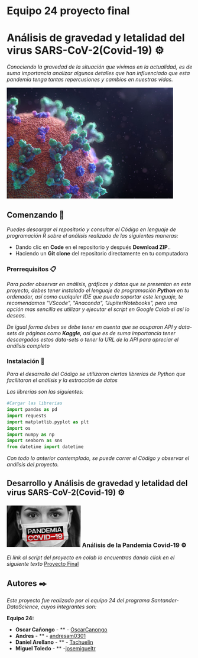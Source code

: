 # Equipo 24 proyecto final

# Análisis de gravedad y letalidad del virus SARS-CoV-2(Covid-19) ⚙️

_Conociendo la gravedad de la situación que vivimos en la actualidad, es de suma importancia analizar algunos detalles que han influenciado que esta pandemia tenga tantas repercusiones y cambios en nuestras vidas._

<img src="./images/pandemia.jpg" alt="Pandemia" width="450"/>

## Comenzando 🚀

_Puedes descargar el repositorio y consultar el Código en lenguaje de programación R sobre el análisis realizado de las siguientes maneras:_

- Dando clic en **Code** en el repositorio y después **Download ZIP**..
- Haciendo un **Git clone** del repositorio directamente en tu computadora

### Prerrequisitos 📋

_Para poder observar en análisis, gráficas y datos que se presentan en este proyecto, debes tener instalado el lenguaje de programación **Python** en tu ordenador, así como cualquier IDE que pueda soportar este lenguaje, te recomendamos "VScode", "Anaconda", "JupiterNotebooks", pero una opción mas sencilla es utilizar y ejecutar el script en Google Colab si así lo deseas._

_De igual forma debes se debe tener en cuenta que se ocuparon API y data-sets de páginas como **Kaggle**, así que es de suma importancia tener descargados estos data-sets o tener la URL de la API para apreciar el análisis completo_


### Instalación 🔧

_Para el desarrollo del Código se utilizaron ciertas librerías de Python que facilitaron el análisis y la extracción de datos_

_Las librerías son las siguientes:_

```python
#Cargar las librerias
import pandas as pd
import requests
import matplotlib.pyplot as plt
import os
import numpy as np
import seaborn as sns
from datetime import datetime
```

_Con todo lo anterior contemplado, se puede correr el Código y observar el análisis del proyecto._

## Desarrollo y Análisis de gravedad y letalidad del virus SARS-CoV-2(Covid-19) ⚙️

### <img src="./images/covid19.jpg" alt="Covid-19" width="200"/> Análisis de la Pandemia Covid-19 ⚙️

_El link al script del proyecto en colab lo encuentras dando click en el siguiente texto_ [Proyecto Final](https://colab.research.google.com/drive/1AluD2MxsyCHlfisPtPyQAGkY3xXQNMnN?usp=sharing)

## Autores ✒️

_Este proyecto fue realizado por el equipo 24 del programa Santander-DataScience, cuyos integrantes son:_

**Equipo 24:**
- **Oscar Cañongo** - \*\* - [OscarCanongo](https://github.com/OscarCanongo)
- **Andres** - \*\* - [andresam0301](https://github.com/andresam0301)
- **Daniel Arellano** - \*\* - [Tachuelin](https://github.com/Tachuelin)
- **Miguel Toledo** - \*\* -[josemigueltr](https://github.com/josemigueltr)
